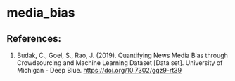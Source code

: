 # media_bias

## References:

1. Budak, C., Goel, S., Rao, J. (2019). Quantifying News Media Bias through Crowdsourcing and Machine Learning Dataset [Data set]. University of Michigan - Deep Blue. https://doi.org/10.7302/gqz9-rt39
